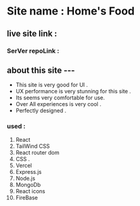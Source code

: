 # Site name : Home's Food 

## live site link : 
### SerVer repoLink : 

## about this site ---
- This site is very good for UI .
- UX performance is very stunning for this site .
- Its seems very comfortable for use.
- Over All experiences is very cool .
- Perfectly designed .

### used :
1. React 
2. TailWind CSS 
3. React router dom 
4. CSS .
5. Vercel 
6. Express.js 
7. Node.js 
8. MongoDb
9. React icons 
10. FireBase 